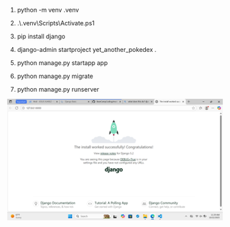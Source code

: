 
1. python -m venv .venv

2. .\\.venv\Scripts\Activate.ps1 

3. pip install django

4. django-admin startproject yet_another_pokedex .

5. python manage.py startapp app

6. python manage.py migrate

7. python manage.py runserver

![alt text](image.png)